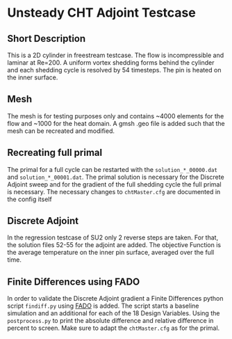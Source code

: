 # Unsteady CHT Adjoint Testcase

## Short Description
This is a 2D cylinder in freestream testcase. The flow is incompressible and laminar at Re=200.
A uniform vortex shedding forms behind the cylinder and each shedding cycle is resolved by 54 timesteps.
The pin is heated on the inner surface.

## Mesh
The mesh is for testing purposes only and contains ~4000 elements for the flow and ~1000 for the heat domain.
A gmsh .geo file is added such that the mesh can be recreated and modified.

## Recreating full primal
The primal for a full cycle can be restarted with the `solution_*_00000.dat` and `solution_*_00001.dat`.
The primal solution is necessary for the Discrete Adjoint sweep and for the gradient of the full
shedding cycle the full primal is necessary. The necessary changes to `chtMaster.cfg` are documented
in the config itself

## Discrete Adjoint
In the regression testcase of SU2 only 2 reverse steps are taken.
For that, the solution files 52-55 for the adjoint are added.
The objective Function is the average temperature on the inner pin surface, averaged over the full time.

## Finite Differences using FADO
In order to validate the Discrete Adjoint gradient a Finite Differences python script `findiff.py`
using [FADO](www.github.com/su2code/FADO) is added.
The script starts a baseline simulation and an additional for each of the 18 Design Variables.
Using the `postprocess.py` to print the absolute difference and relative difference in percent to screen.
Make sure to adapt the `chtMaster.cfg` as for the primal.
